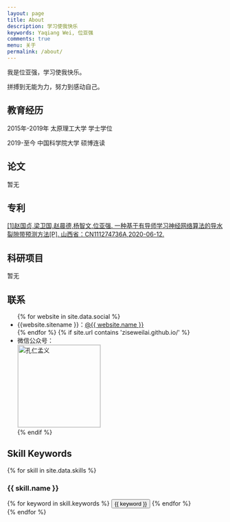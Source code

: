 ```yaml
---
layout: page
title: About
description: 学习使我快乐
keywords: Yaqiang Wei, 位亚强
comments: true
menu: 关于
permalink: /about/
---
```


我是位亚强，学习使我快乐。


拼搏到无能为力，努力到感动自己。

## 教育经历
2015年-2019年  太原理工大学  学士学位

2019-至今      中国科学院大学  硕博连读

## 论文
暂无

## 专利
[[1]赵国贞,梁卫国,赵晨德,杨智文,位亚强. 一种基于有导师学习神经网络算法的导水裂隙带预测方法[P]. 山西省：CN111274736A,2020-06-12.](https://kns.cnki.net/kcms/detail/detail.aspx?dbcode=SCPD&dbname=SCPD2020&filename=CN111274736A&v=ewD0FiOt%25mmd2FEqmdPIu%25mmd2BnVjo1pUJZZnCY9u2xu99idB3%25mmd2FPvFfiZwMibAVtSVjaBDIMm)

## 科研项目
暂无

## 联系

<ul>
{% for website in site.data.social %}
<li>{{website.sitename }}：<a href="{{ website.url }}" target="_blank">@{{ website.name }}</a></li>
{% endfor %}
{% if site.url contains 'ziseweilai.github.io/' %}
<li>
微信公众号：<br />
<img style="height:192px;width:192px;border:1px solid lightgrey;" src="{{ assets_base_url }}/assets/images/gongzhonghao.jpg" alt="孔仁孟义" />
</li>
{% endif %}
</ul>

## Skill Keywords

{% for skill in site.data.skills %}
### {{ skill.name }}
<div class="btn-inline">
{% for keyword in skill.keywords %}
<button class="btn btn-outline" type="button">{{ keyword }}</button>
{% endfor %}
</div>
{% endfor %}
